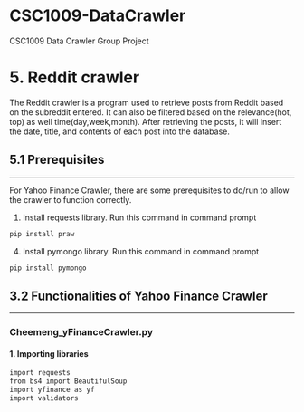 # CSC1009-DataCrawler
CSC1009 Data Crawler Group Project

# 5. Reddit crawler

The Reddit crawler is a program used to retrieve posts from Reddit based on the subreddit entered. It can also be filtered based on the relevance(hot, top) as well time(day,week,month). After retrieving the posts, it will insert the date, title, and contents of each post into the database.

## 5.1 Prerequisites
---
For Yahoo Finance Crawler, there are some prerequisites to do/run to allow the crawler to function correctly.

1. Install requests library. Run this command in command prompt

```C
pip install praw
```
4. Install pymongo library. Run this command in command prompt

```C
pip install pymongo
```

## 3.2 Functionalities of Yahoo Finance Crawler
---
### Cheemeng_yFinanceCrawler.py

#### 1. Importing libraries
```C
import requests
from bs4 import BeautifulSoup
import yfinance as yf
import validators
```
